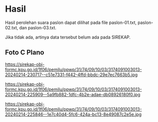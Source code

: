 # Hasil

Hasil perolehan suara paslon dapat dilihat pada file paslon-01.txt, paslon-02.txt, dan paslon-03.txt.

Jika tidak ada, artinya data tersebut belum ada pada SIREKAP.

## Foto C Plano

https://sirekap-obj-formc.kpu.go.id/1f06/pemilu/ppwp/31/74/09/10/03/3174091003013-20240214-230717--c51e7331-f442-4ffd-bbdc-29e7ec7663b5.jpg

https://sirekap-obj-formc.kpu.go.id/1f06/pemilu/ppwp/31/74/09/10/03/3174091003013-20240214-225909--5a9fb882-1dfc-4b2e-adae-db08926180f0.jpg

https://sirekap-obj-formc.kpu.go.id/1f06/pemilu/ppwp/31/74/09/10/03/3174091003013-20240214-225846--1e7c40d4-5fc6-424a-bc13-8e49087c2e5e.jpg
